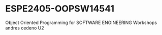 # ESPE2405-OOPSW14541
Object Oriented Programming for SOFTWARE ENGINEERING Workshops andres cedeno U2
